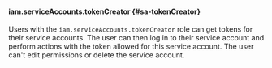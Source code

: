 #### iam.serviceAccounts.tokenCreator {#sa-tokenCreator}

Users with the `iam.serviceAccounts.tokenCreator` role can get tokens for their service accounts.
The user can then log in to their service account and perform actions with the token allowed for this service account.
The user can't edit permissions or delete the service account.


